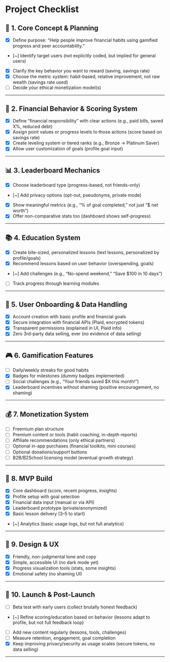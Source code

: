 # Project Checklist

## 🔧 1. Core Concept & Planning

- [x] Define purpose: “Help people improve financial habits using gamified progress and peer accountability.”
- [~] Identify target users (not explicitly coded, but implied for general users)
- [x] Clarify the key behavior you want to reward (saving, savings rate)
- [x] Choose the metric system: habit-based, relative improvement, not raw wealth (savings rate used)
- [ ] Decide your ethical monetization model(s)

---

## 🧠 2. Financial Behavior & Scoring System

- [x] Define “financial responsibility” with clear actions (e.g., paid bills, saved X%, reduced debt)
- [x] Assign point values or progress levels to those actions (score based on savings rate)
- [x] Create leveling system or tiered ranks (e.g., Bronze → Platinum Saver)
- [x] Allow user customization of goals (profile goal input)

---

## 📊 3. Leaderboard Mechanics

- [x] Choose leaderboard type (progress-based, not friends-only)
- [~] Add privacy options (opt-out, pseudonyms, private mode)
- [x] Show meaningful metrics (e.g., “% of goal completed,” not just “$ net worth”)
- [x] Offer non-comparative stats too (dashboard shows self-progress)

---

## 📚 4. Education System

- [x] Create bite-sized, personalized lessons (text lessons, personalized by profile/goals)
- [x] Recommend lessons based on user behavior (overspending, goals)
- [~] Add challenges (e.g., “No-spend weekend,” “Save $100 in 10 days”)
- [ ] Track progress through learning modules

---

## 🔐 5. User Onboarding & Data Handling

- [x] Account creation with basic profile and financial goals
- [x] Secure integration with financial APIs (Plaid, encrypted tokens)
- [x] Transparent permissions (explained in UI, Plaid info)
- [x] Zero 3rd-party data selling, ever (no evidence of data selling)

---

## 🎮 6. Gamification Features

- [ ] Daily/weekly streaks for good habits
- [x] Badges for milestones (dummy badges implemented)
- [ ] Social challenges (e.g., “Your friends saved $X this month!”)
- [x] Leaderboard incentives without shaming (positive encouragement, no shaming)

---

## 💰 7. Monetization System

- [ ] Freemium plan structure
- [ ] Premium content or tools (habit coaching, in-depth reports)
- [ ] Affiliate recommendations (only ethical partners)
- [ ] Optional in-app purchases (financial toolkits, mini courses)
- [ ] Optional donations/support buttons
- [ ] B2B/B2School licensing model (eventual growth strategy)

---

## 🧪 8. MVP Build

- [x] Core dashboard (score, recent progress, insights)
- [x] Profile setup with goal selection
- [x] Financial data input (manual or via API)
- [x] Leaderboard prototype (private/anonymized)
- [x] Basic lesson delivery (3–5 to start)
- [~] Analytics (basic usage logs, but not full analytics)

---

## 🎨 9. Design & UX

- [x] Friendly, non-judgmental tone and copy
- [x] Simple, accessible UI (no dark mode yet)
- [x] Progress visualization tools (stats, some insights)
- [x] Emotional safety (no shaming UI)

---

## 🚀 10. Launch & Post-Launch

- [ ] Beta test with early users (collect brutally honest feedback)
- [~] Refine scoring/education based on behavior (lessons adapt to profile, but not full feedback loop)
- [ ] Add new content regularly (lessons, tools, challenges)
- [ ] Measure retention, engagement, goal completion
- [x] Keep improving privacy/security as usage scales (secure tokens, no data selling)

---
